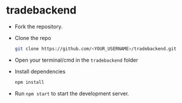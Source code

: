 ﻿# tradebackend

- Fork the repository.

- Clone the repo
   ```sh
   git clone https://github.com/<YOUR_USERNAME>/tradebackend.git
   ```

- Open your terminal/cmd in the `tradebackend` folder

- Install dependencies
   ```sh
   npm install
   ```

- Run `npm start` to start the development server.
